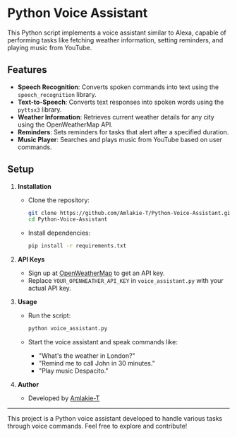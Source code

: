 # Python Voice Assistant

This Python script implements a voice assistant similar to Alexa, capable of performing tasks like fetching weather information, setting reminders, and playing music from YouTube.

## Features

- **Speech Recognition**: Converts spoken commands into text using the `speech_recognition` library.
- **Text-to-Speech**: Converts text responses into spoken words using the `pyttsx3` library.
- **Weather Information**: Retrieves current weather details for any city using the OpenWeatherMap API.
- **Reminders**: Sets reminders for tasks that alert after a specified duration.
- **Music Player**: Searches and plays music from YouTube based on user commands.

## Setup

1. **Installation**

   - Clone the repository:
     ```bash
     git clone https://github.com/Amlakie-T/Python-Voice-Assistant.git
     cd Python-Voice-Assistant
     ```

   - Install dependencies:
     ```bash
     pip install -r requirements.txt
     ```

2. **API Keys**

   - Sign up at [OpenWeatherMap](https://openweathermap.org/) to get an API key.
   - Replace `YOUR_OPENWEATHER_API_KEY` in `voice_assistant.py` with your actual API key.

3. **Usage**

   - Run the script:
     ```bash
     python voice_assistant.py
     ```

   - Start the voice assistant and speak commands like:
     - "What's the weather in London?"
     - "Remind me to call John in 30 minutes."
     - "Play music Despacito."

4. **Author**

   - Developed by [Amlakie-T](https://github.com/Amlakie-T)

---

This project is a Python voice assistant developed to handle various tasks through voice commands. Feel free to explore and contribute!
